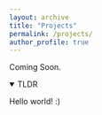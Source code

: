 ```yaml
---
layout: archive
title: "Projects"
permalink: /projects/
author_profile: true
---
```


Coming Soon.

<details open><summary>TLDR</summary>

Hello world! :)

</details>